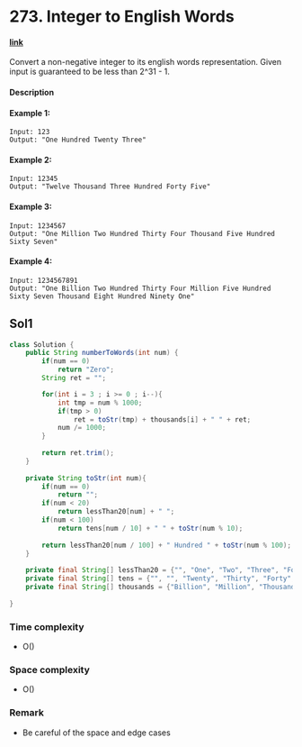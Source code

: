 # 273. Integer to English Words

#### [link](https://leetcode.com/problems/integer-to-english-words/description/) 
Convert a non-negative integer to its english words representation. Given input is guaranteed to be less than 2^31 - 1.

#### Description

#### Example 1:
```
Input: 123
Output: "One Hundred Twenty Three"
```
#### Example 2:
```
Input: 12345
Output: "Twelve Thousand Three Hundred Forty Five"
```
#### Example 3:
```
Input: 1234567
Output: "One Million Two Hundred Thirty Four Thousand Five Hundred Sixty Seven"
```
#### Example 4:
```
Input: 1234567891
Output: "One Billion Two Hundred Thirty Four Million Five Hundred Sixty Seven Thousand Eight Hundred Ninety One"
```

## Sol1
```java
class Solution {
    public String numberToWords(int num) {
        if(num == 0)
            return "Zero";
        String ret = "";

        for(int i = 3 ; i >= 0 ; i--){
            int tmp = num % 1000;
            if(tmp > 0)
                ret = toStr(tmp) + thousands[i] + " " + ret;
            num /= 1000;
        }
        
        return ret.trim();
    }
    
    private String toStr(int num){
        if(num == 0)
            return "";
        if(num < 20)
            return lessThan20[num] + " ";
        if(num < 100)
            return tens[num / 10] + " " + toStr(num % 10);
        
        return lessThan20[num / 100] + " Hundred " + toStr(num % 100);
    }
    
    private final String[] lessThan20 = {"", "One", "Two", "Three", "Four", "Five", "Six", "Seven", "Eight", "Nine", "Ten", "Eleven", "Twelve", "Thirteen", "Fourteen", "Fifteen", "Sixteen", "Seventeen", "Eighteen", "Nineteen"};
    private final String[] tens = {"", "", "Twenty", "Thirty", "Forty", "Fifty", "Sixty", "Seventy", "Eighty", "Ninety"};
    private final String[] thousands = {"Billion", "Million", "Thousand", ""};
    
}
```

### Time complexity
* O()
### Space complexity
* O()
### Remark
* Be careful of the space and edge cases